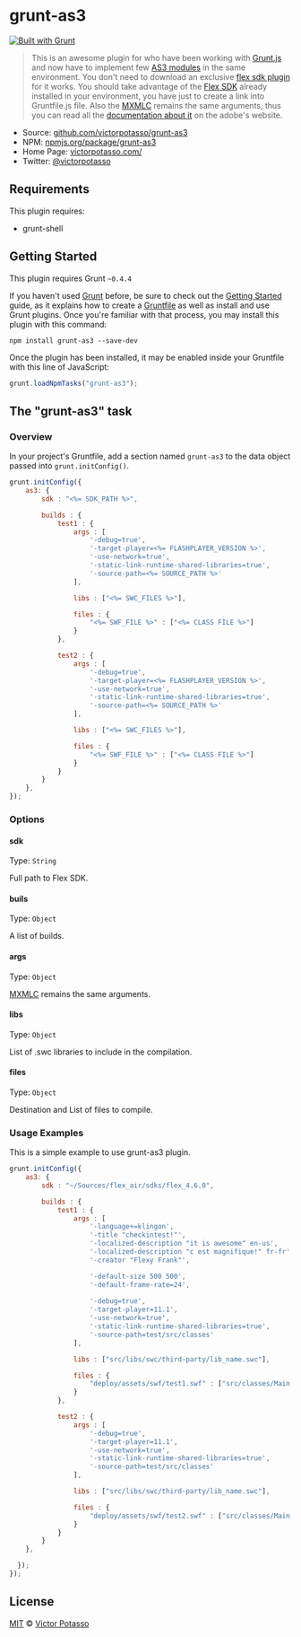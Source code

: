 # grunt-as3
[![Built with Grunt](https://cdn.gruntjs.com/builtwith.png)](http://gruntjs.com/)

> This is an awesome plugin for who have been working with [Grunt.js](http://gruntjs.com/) and now have to implement few [AS3 modules](http://help.adobe.com/en_US/FlashPlatform/reference/actionscript/3/) in the same environment. You don't need to download an exclusive [flex sdk plugin](https://github.com/JamesMGreene/node-flex-sdk) for it works. You should take advantage of the [Flex SDK](http://www.adobe.com/devnet/flex/flex-sdk-download.html) already installed in your environment, you have just to create a link into Gruntfile.js file. Also the [MXMLC](http://help.adobe.com/en_US/flex/using/WS2db454920e96a9e51e63e3d11c0bf69084-7fcc.html) remains the same arguments, thus you can read all the [documentation about it](http://help.adobe.com/en_US/flex/using/WS2db454920e96a9e51e63e3d11c0bf69084-7fcc.html) on the adobe's website.

* Source: [github.com/victorpotasso/grunt-as3](https://github.com/victorpotasso/grunt-as3)
* NPM: [npmjs.org/package/grunt-as3](https://www.npmjs.org/package/grunt-as3)
* Home Page: [victorpotasso.com/](http://www.victorpotasso.com)
* Twitter: [@victorpotasso](https://twitter.com/victorpotasso)

## Requirements

This plugin requires:
+ grunt-shell

## Getting Started
This plugin requires Grunt `~0.4.4`

If you haven't used [Grunt](http://gruntjs.com/) before, be sure to check out the [Getting Started](http://gruntjs.com/getting-started) guide, as it explains how to create a [Gruntfile](http://gruntjs.com/sample-gruntfile) as well as install and use Grunt plugins. Once you're familiar with that process, you may install this plugin with this command:

```shell
npm install grunt-as3 --save-dev
```

Once the plugin has been installed, it may be enabled inside your Gruntfile with this line of JavaScript:

```js
grunt.loadNpmTasks("grunt-as3");
```

## The "grunt-as3" task

### Overview
In your project's Gruntfile, add a section named `grunt-as3` to the data object passed into `grunt.initConfig()`.

```js
grunt.initConfig({
    as3: {
        sdk : "<%= SDK_PATH %>",

        builds : {
            test1 : {
                args : [
                    '-debug=true',
                    '-target-player=<%= FLASHPLAYER_VERSION %>',
                    '-use-network=true',
                    '-static-link-runtime-shared-libraries=true',
                    '-source-path=<%= SOURCE_PATH %>'
                ],

                libs : ["<%= SWC_FILES %>"],

                files : {            
                    "<%= SWF_FILE %>" : ["<%= CLASS FILE %>"]
                }
            },

            test2 : {
                args : [
                    '-debug=true',
                    '-target-player=<%= FLASHPLAYER_VERSION %>',
                    '-use-network=true',
                    '-static-link-runtime-shared-libraries=true',
                    '-source-path=<%= SOURCE_PATH %>'
                ],

                libs : ["<%= SWC_FILES %>"],

                files : {            
                    "<%= SWF_FILE %>" : ["<%= CLASS FILE %>"]
                }
            }
        }
    },
});
```

### Options

#### sdk
Type: `String`

Full path to Flex SDK.

#### buils
Type: `Object`

A list of builds.

#### args
Type: `Object`

[MXMLC](http://help.adobe.com/en_US/flex/using/WS2db454920e96a9e51e63e3d11c0bf69084-7fcc.html) remains the same arguments.

#### libs
Type: `Object`

List of .swc libraries to include in the compilation.

#### files
Type: `Object`

Destination and List of files to compile.



### Usage Examples

This is a simple example to use grunt-as3 plugin.

```js
grunt.initConfig({
    as3: {
        sdk : "~/Sources/flex_air/sdks/flex_4.6.0",

        builds : {
            test1 : {
                args : [
                    '-language+=klingon',
                    '-title "checkintest!"', 
                    '-localized-description "it is awesome" en-us', 
                    '-localized-description "c est magnifique!" fr-fr',
                    '-creator "Flexy Frank"',

                    '-default-size 500 500',
                    '-default-frame-rate=24',
                    
                    '-debug=true',
                    '-target-player=11.1',
                    '-use-network=true',
                    '-static-link-runtime-shared-libraries=true',
                    '-source-path=test/src/classes'
                ],

                libs : ["src/libs/swc/third-party/lib_name.swc"],

                files : {            
                    "deploy/assets/swf/test1.swf" : ["src/classes/Main.as"]
                }                
            },

            test2 : {
                args : [
                    '-debug=true',
                    '-target-player=11.1',
                    '-use-network=true',
                    '-static-link-runtime-shared-libraries=true',
                    '-source-path=test/src/classes'
                ],

                libs : ["src/libs/swc/third-party/lib_name.swc"],

                files : {            
                    "deploy/assets/swf/test2.swf" : ["src/classes/Main.as"]
                }  
            }
        }
    },

  });
});
```

## License
[MIT](http://opensource.org/licenses/MIT) © [Victor Potasso](http://victorpotasso.com)

